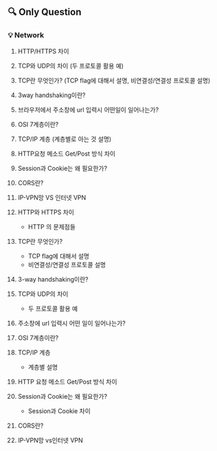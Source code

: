 ## 🔍 Only Question 
### 💡 Network     

1.  HTTP/HTTPS 차이    
2.  TCP와 UDP의 차이 (두 프로토콜 활용 예)    
3.  TCP란 무엇인가? (TCP flag에 대해서 설명, 비연결성/연결성 프로토콜 설명)    
4. 3way handshaking이란?    
5.  브라우저에서 주소창에 url 입력시 어떤일이 일어나는가?    
6. OSI 7계층이란?     
7. TCP/IP 계층 (계층별로 아는 것 설명)    
8. HTTP요청 메소드 Get/Post 방식 차이    
9. Session과 Cookie는 왜 필요한가?    
10. CORS란?    
11. IP-VPN망 VS 인터넷 VPN    


1.  HTTP와 HTTPS 차이    
	- HTTP 의 문제점들    
2.  TCP란 무엇인가?     
	- TCP flag에 대해서 설명    
	- 비연결성/연결성 프로토콜 설명    
3.  3-way handshaking이란?    
4. TCP와 UDP의 차이     
	- 두 프로토콜 활용 예    
5. 주소창에 url 입력시 어떤 일이 일어나는가?    
6.  OSI 7계층이란?    
7.  TCP/IP 계층    
	- 계층별 설명    
8.  HTTP 요청 메소드 Get/Post 방식 차이    
9.  Session과 Cookie는 왜 필요한가?    
	- Session과 Cookie 차이    
10.  CORS란?    
11.  IP-VPN망 vs인터넷 VPN    
